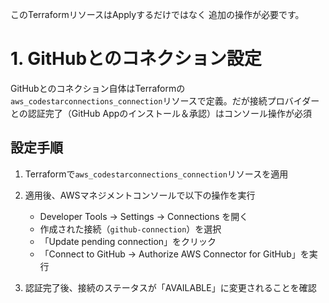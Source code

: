 このTerraformリソースはApplyするだけではなく
追加の操作が必要です。

# 1. GitHubとのコネクション設定

GitHubとのコネクション自体はTerraformの`aws_codestarconnections_connection`リソースで定義。だが接続プロバイダーとの認証完了（GitHub Appのインストール＆承認）はコンソール操作が必須

## 設定手順

1. Terraformで`aws_codestarconnections_connection`リソースを適用

2. 適用後、AWSマネジメントコンソールで以下の操作を実行
   - Developer Tools → Settings → Connections を開く
   - 作成された接続（`github-connection`）を選択
   - 「Update pending connection」をクリック
   - 「Connect to GitHub → Authorize AWS Connector for GitHub」を実行

3. 認証完了後、接続のステータスが「AVAILABLE」に変更されることを確認
 